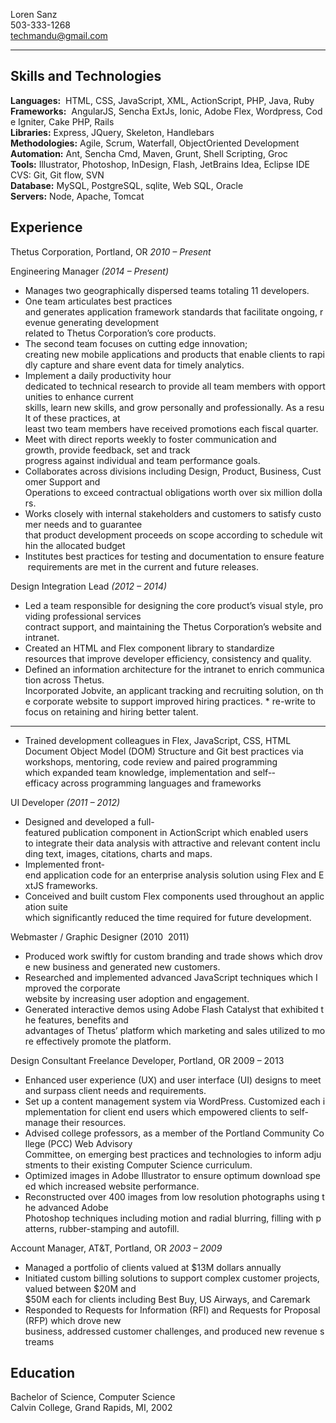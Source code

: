 Loren Sanz  
503-333-1268  
techmandu@gmail.com
*******************

Skills and Technologies
-----------------------
**Languages:**  HTML, CSS, JavaScript, XML, ActionScript, PHP, Java, Ruby
**Frameworks:**  AngularJS, Sencha ExtJs, Ionic, Adobe Flex, Wordpress, Code Igniter, Cake PHP, Rails  
**Libraries:** Express, JQuery, Skeleton, Handlebars  
**Methodologies:** Agile, Scrum, Waterfall, Object­Oriented Development  
**Automation:** Ant, Sencha Cmd, Maven, Grunt, Shell Scripting, Groc
**Tools:** Illustrator, Photoshop, InDesign, Flash, JetBrains Idea, Eclipse IDE
CVS: Git, Git flow, SVN  
**Database:** MySQL, PostgreSQL, sqlite, Web SQL, Oracle  
**Servers:** Node, Apache, Tomcat

Experience
----------
Thetus Corporation, Portland, OR _2010 – Present_   

Engineering Manager _(2014 – Present)_  

* Manages two geographically dispersed teams totaling 11 developers.  
* One team articulates best practices and generates application framework standards that facilitate ongoing, revenue generating development related to Thetus Corporation’s core products.  
* The second team focuses on cutting edge innovation; creating new mobile applications and products that enable clients to rapidly capture and share event data for timely analytics.
* Implement a daily productivity hour dedicated to technical research to provide all team members with opportunities to enhance current skills, learn new skills, and grow personally and professionally. As a result of these practices, at least two team members have received promotions each fiscal quarter.
* Meet with direct reports weekly to foster communication and growth, provide feedback, set and track
progress against individual and team performance goals. 
* Collaborates across divisions including Design, Product, Business, Customer Support and Operations to exceed contractual obligations worth over six million dollars.
* Works closely with internal stakeholders and customers to satisfy customer needs and to guarantee that product development proceeds on scope according to schedule within the allocated budget 
* Institutes best practices for testing and documentation to ensure feature requirements are met in the current and future releases.


Design Integration Lead *(2012 – 2014)*

* Led a team responsible for designing the core product’s visual style, providing professional services
contract support, and maintaining the Thetus Corporation’s website and intranet.
* Created an HTML and Flex component library to standardize resources that improve developer efficiency, consistency and quality.
* Defined an information architecture for the intranet to enrich communication across Thetus.
Incorporated Jobvite, an applicant tracking and recruiting solution, on the corporate website to support improved hiring practices.  * re-write to focus on retaining and hiring better talent.
--------
* Trained development colleagues in Flex, JavaScript, CSS, HTML Document Object Model (DOM) Structure and Git best practices via workshops, mentoring, code review and paired programming
which expanded team knowledge, implementation and self-­efficacy across programming languages
and frameworks

UI Developer *(2011 – 2012)*

* Designed and developed a full-featured publication component in ActionScript which enabled users
to integrate their data analysis with attractive and relevant content including text, images,
citations, charts and maps.
* Implemented front­end application code for an enterprise analysis solution using Flex and ExtJS
frameworks. 
* Conceived and built custom Flex components used throughout an application suite
which significantly reduced the time required for future development.


Webmaster / Graphic Designer (2010 ­ 2011)

* Produced work swiftly for custom branding and trade shows which drove new business and
generated new customers.
* Researched and implemented advanced JavaScript techniques which Improved the corporate
website by increasing user adoption and engagement.
* Generated interactive demos using Adobe Flash Catalyst that exhibited the features, benefits and
advantages of Thetus’ platform which marketing and sales utilized to more effectively promote the
platform.
 

Design Consultant Freelance Developer, Portland, OR 2009 – 2013

* Enhanced user experience (UX) and user interface (UI) designs to meet and surpass client needs
and requirements.
* Set up a content management system via WordPress. Customized each implementation for client
end users which empowered clients to self-manage their resources.
* Advised college professors, as a member of the Portland Community College (PCC) Web Advisory
Committee, on emerging best practices and technologies to inform adjustments to their existing
Computer Science curriculum.
* Optimized images in Adobe Illustrator to ensure optimum download speed which increased website
performance.
* Reconstructed over 400 images from low resolution photographs using the advanced Adobe
Photoshop techniques including motion and radial blurring, filling with patterns, rubber-­stamping
and auto­fill.
 

Account Manager, AT&T, Portland, OR *2003 – 2009*

* Managed a portfolio of clients valued at $13M dollars annually
* Initiated custom billing solutions to support complex customer projects, valued between $20M and
$50M each for clients including Best Buy, US Airways, and Caremark
* Responded to Requests for Information (RFI) and Requests for Proposal (RFP) which drove new
business, addressed customer challenges, and produced new revenue streams
 

Education
---------
Bachelor of Science, Computer Science  
Calvin College, Grand Rapids, MI, 2002
